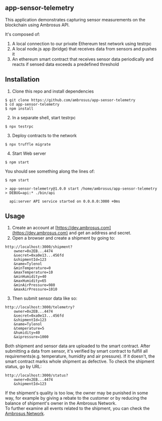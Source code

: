 ## app-sensor-telemetry
This application demonstrates capturing sensor measurements on the blockchain using Ambrosus API.

It's composed of:
1. A local connection to our private Ethereum test network using testrpc
2. A local node.js app (bridge) that receives data from sensors and pushes it 
3. An ethereum smart contract that receives sensor data periodically and reacts if sensed data exceeds a predefined threshold

## Installation 
1. Clone this repo and install dependencies
```
$ git clone https://github.com/ambrosus/app-sensor-telemetry
$ cd app-sensor-telemetry
$ npm install
```
2. In a separate shell, start testrpc
```
$ npx testrpc 
``` 

3. Deploy contracts to the network
```
$ npx truffle migrate
``` 

4. Start Web server
```
$ npm start
```
You should see something along the lines of:
```
$ npm start

> app-sensor-telemetry@1.0.0 start /home/ambrosus/app-sensor-telemetry
> DEBUG=api:* ./bin/api

  api:server API service started on 0.0.0.0:3000 +0ms

```

## Usage
1. Create an account at [https://dev.ambrosus.com](https://dev.ambrosus.com) and get an address and secret. 
2. Open a browser and create a shipment by going to:
```
http://localhost:3000/shipment?
    owner=0x2EB...4474
    &secret=0xa0e13...456fd
    &shipmentId=123
    &name=Tylenol
    &minTemperature=0
    &maxTemperature=10
    &minHumidity=40
    &maxHumidity=65
    &minAirPressure=980
    &maxAirPressure=1010
```
3. Then submit sensor data like so:
```
http://localhost:3000/telemetry?
    owner=0x2EB...4474
    &secret=0xa0e13...456fd
    &shipmentId=123
    &name=Tylenol
    &temperature=5
    &humidity=40
    &aipressure=1000
```

Both shipment and sensor data are uploaded to the smart contract. After submitting a data from sensor, it's verified by smart contract to fulfill all requirements(e.g. temperature, humidity and air pressure). If it doesn't, the smart contract marks whole shipment as defective. To check the shipment status, go by URL:

```
http://localhost:3000/status?
    owner=0x2EB...4474
    &shipmentId=123
```
If the shipment's quality is too low, the owner may be punished in some way, for example by giving a rebate to the customer or by reducing the balance of shipment's owner in the Ambrosus Network.  
To further examine all events related to the shipment, you can check the  [Ambrosus Network](https://dev.ambrosus.com/).
